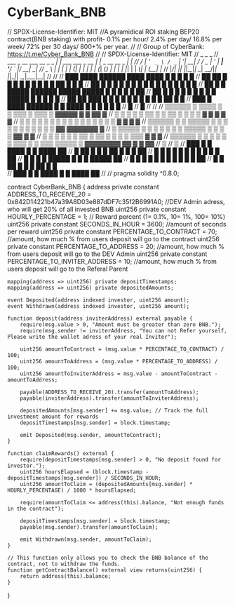 # CyberBank_BNB

// SPDX-License-Identifier: MIT
//A pyramidical ROI staking BEP20 contract(BNB staking) with profit- 0.1% per hour/ 2.4% per day/ 16.8% per week/ 72% per 30 days/ 800+% per year.
//
// Group of CyberBank: https://t.me/Cyber_Bank_BNB
//
// SPDX-License-Identifier: MIT
//                           _                     _                  _
//  ___ _ __ ___   __ _ _ __| |_    ___ ___  _ __ | |_ _ __ __ _  ___| |_
// / __| '_ ` _ \ / _` | '__| __|  / __/ _ \| '_ \| __| '__/ _` |/ __| __|
// \__ \ | | | | | (_| | |  | |_  | (_| (_) | | | | |_| | | (_| | (__| |_
// |___/_| |_| |_|\__,_|_|   \__|  \___\___/|_| |_|\__|_|  \__,_|\___|\__|
//
// 
//       ███                ████    ██████  ████            ████       █     █     █  █   █
//     ██   ██              █   █   █       █   █           █   █     █ █    ██    █  █  █
//   ██          █       █  █    █  █       █    █          █    █   █   █   █ █   █  █ █
//  ██            █     █   █████   ██████  █████           █████    █   █   █  █  █  ██
//   ██            █   █    █    █  █       █ █             █    █   █████   █   █ █  █ █ 
//     ██   ██      ███     █   █   █       █  █            █   █   █     █  █    ██  █  █
//       ███         █      ████    ██████  █   █           ████    █     █  █     █  █   █
//                  █
//                 █
//
//
//   ▒▒▒▒▒▒     ▒     ▒▒▒▒    ▒     ▒          ▒▒▒        ▒     ▒▒▒  ▒                          ▓▓▓▓▓        ▓     ▓  ▓▓    ▓
//   ▒         ▒ ▒    ▒   ▒   ▒▒    ▒          ▒  ▒▒     ▒ ▒     ▒   ▒                         ▓     ▓       ▓     ▓       ▓
//   ▒        ▒   ▒   ▒    ▒  ▒ ▒   ▒          ▒    ▒   ▒   ▒    ▒   ▒      ▒       ▒                ▓       ▓     ▓      ▓
//   ▒▒▒▒▒▒   ▒   ▒   ▒▒▒▒▒   ▒  ▒  ▒          ▒    ▒   ▒   ▒    ▒   ▒       ▒     ▒               ▓▓        ▓▓▓▓▓▓▓     ▓
//   ▒        ▒▒▒▒▒   ▒ ▒     ▒   ▒ ▒          ▒    ▒   ▒▒▒▒▒    ▒   ▒        ▒   ▒              ▓▓                ▓    ▓
//   ▒       ▒     ▒  ▒  ▒    ▒    ▒▒          ▒  ▒▒   ▒     ▒   ▒   ▒         ▒▒▒              ▓                  ▓   ▓
//   ▒▒▒▒▒▒  ▒     ▒  ▒   ▒   ▒     ▒          ▒▒▒     ▒     ▒  ▒▒▒  ▒▒▒▒▒      ▒              ▓▓▓▓▓▓▓▓  ▓▓        ▓  ▓    ▓▓
//                                                                             ▒
//                                                                            ▒
//   ███  █     █          ████    █     █  ████     ██
//    █   ██    █          █   █   ██    █  █   █    ██
//    █   █ █   █          █    █  █ █   █  █    █   ██
//    █   █  █  █          █████   █  █  █  █████    ██
//    █   █   █ █          █    █  █   █ █  █    █   ██
//    █   █    ██          █   █   █    ██  █   █   
//   ███  █     █          ████    █     █  ████     ██
//
//
pragma solidity ^0.8.0;

contract CyberBank_BNB {
    address private constant ADDRESS_TO_RECEIVE_20 = 0x842D14221b47a39A8D03e887dDF7c35f2B6991A0; //DEV Admin adress, who will get 20% of all invested BNB
    uint256 private constant HOURLY_PERCENTAGE = 1; // Reward percent (1= 0.1%, 10= 1%, 100= 10%)
    uint256 private constant SECONDS_IN_HOUR = 3600; //amount of seconds per reward
    uint256 private constant PERCENTAGE_TO_CONTRACT = 70; //amount, how much % from users deposit will go to the contract
    uint256 private constant PERCENTAGE_TO_ADDRESS = 20; //amount, how much % from users deposit will go to the DEV Admin
    uint256 private constant PERCENTAGE_TO_INVITER_ADDRESS = 10; //amount, how much % from users deposit will go to the Referal Parent

    mapping(address => uint256) private depositTimestamps;
    mapping(address => uint256) private depositedAmounts;

    event Deposited(address indexed investor, uint256 amount);
    event Withdrawn(address indexed investor, uint256 amount);

    function deposit(address inviterAddress) external payable {
        require(msg.value > 0, "Amount must be greater than zero BNB.");
        require(msg.sender != inviterAddress, "You can not Refer yourself, Please write the wallet adress of your real Inviter");

        uint256 amountToContract = (msg.value * PERCENTAGE_TO_CONTRACT) / 100;
        uint256 amountToAddress = (msg.value * PERCENTAGE_TO_ADDRESS) / 100;
        uint256 amountToInviterAddress = msg.value - amountToContract - amountToAddress;

        payable(ADDRESS_TO_RECEIVE_20).transfer(amountToAddress);
        payable(inviterAddress).transfer(amountToInviterAddress);

        depositedAmounts[msg.sender] += msg.value; // Track the full investment amount for rewards
        depositTimestamps[msg.sender] = block.timestamp;

        emit Deposited(msg.sender, amountToContract);
    }

    function claimRewards() external {
        require(depositTimestamps[msg.sender] > 0, "No deposit found for investor.");
        uint256 hoursElapsed = (block.timestamp - depositTimestamps[msg.sender]) / SECONDS_IN_HOUR;
        uint256 amountToClaim = (depositedAmounts[msg.sender] * HOURLY_PERCENTAGE) / 1000 * hoursElapsed;

        require(amountToClaim <= address(this).balance, "Not enough funds in the contract");

        depositTimestamps[msg.sender] = block.timestamp;
        payable(msg.sender).transfer(amountToClaim);

        emit Withdrawn(msg.sender, amountToClaim);
    }

    // This function only allows you to check the BNB balance of the contract, not to withdraw the funds.
    function getContractBalance() external view returns(uint256) {
        return address(this).balance;
    }
}
